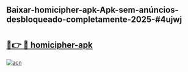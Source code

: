 ## Baixar-homicipher-apk-Apk-sem-anúncios-desbloqueado-completamente-2025-#4ujwj

# <h2><a href="https://ainizakaria.my?title=homicipher-apk&ref=20M">🔗👉 🔴 homicipher-apk</a></h2>

[![acn](https://github.com/user-attachments/assets/0f9c940e-d8b0-45ae-aac7-cd30a18b3e1c)](https://ainizakaria.my?title=homicipher-apk&ref=20M)

